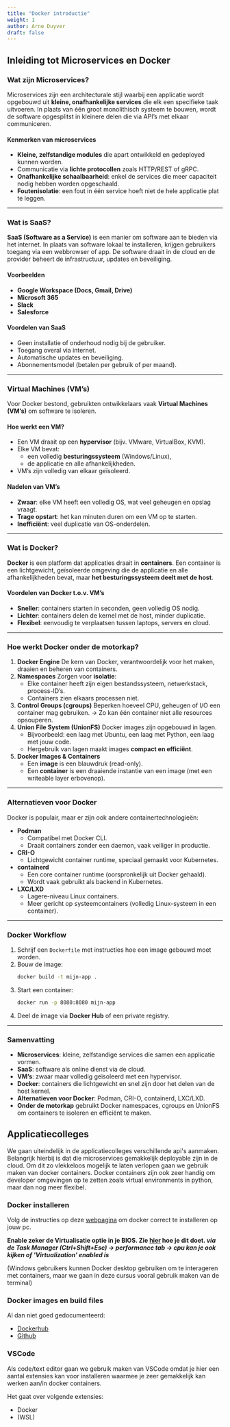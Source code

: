 ```yaml
---
title: "Docker introductie"
weight: 1
author: Arne Duyver
draft: false
---
```


## Inleiding tot Microservices en Docker

### Wat zijn Microservices?

Microservices zijn een architecturale stijl waarbij een applicatie wordt opgebouwd uit **kleine, onafhankelijke services** die elk een specifieke taak uitvoeren.
In plaats van één groot monolithisch systeem te bouwen, wordt de software opgesplitst in kleinere delen die via API’s met elkaar communiceren.

#### Kenmerken van microservices

* **Kleine, zelfstandige modules** die apart ontwikkeld en gedeployed kunnen worden.
* Communicatie via **lichte protocollen** zoals HTTP/REST of gRPC.
* **Onafhankelijke schaalbaarheid**: enkel de services die meer capaciteit nodig hebben worden opgeschaald.
* **Foutenisolatie**: een fout in één service hoeft niet de hele applicatie plat te leggen.

---

### Wat is SaaS?

**SaaS (Software as a Service)** is een manier om software aan te bieden via het internet. In plaats van software lokaal te installeren, krijgen gebruikers toegang via een webbrowser of app.
De software draait in de cloud en de provider beheert de infrastructuur, updates en beveiliging.

#### Voorbeelden

* **Google Workspace (Docs, Gmail, Drive)**
* **Microsoft 365**
* **Slack**
* **Salesforce**

#### Voordelen van SaaS

* Geen installatie of onderhoud nodig bij de gebruiker.
* Toegang overal via internet.
* Automatische updates en beveiliging.
* Abonnementsmodel (betalen per gebruik of per maand).

---

### Virtual Machines (VM’s)

Voor Docker bestond, gebruikten ontwikkelaars vaak **Virtual Machines (VM’s)** om software te isoleren.

#### Hoe werkt een VM?

* Een VM draait op een **hypervisor** (bijv. VMware, VirtualBox, KVM).
* Elke VM bevat:
  * een volledig **besturingssysteem** (Windows/Linux),
  * de applicatie en alle afhankelijkheden.
* VM’s zijn volledig van elkaar geïsoleerd.

#### Nadelen van VM’s

* **Zwaar**: elke VM heeft een volledig OS, wat veel geheugen en opslag vraagt.
* **Trage opstart**: het kan minuten duren om een VM op te starten.
* **Inefficiënt**: veel duplicatie van OS-onderdelen.

---

### Wat is Docker?

**Docker** is een platform dat applicaties draait in **containers**.
Een container is een lichtgewicht, geïsoleerde omgeving die de applicatie en alle afhankelijkheden bevat, maar **het besturingssysteem deelt met de host**.

#### Voordelen van Docker t.o.v. VM’s

* **Sneller**: containers starten in seconden, geen volledig OS nodig.
* **Lichter**: containers delen de kernel met de host, minder duplicatie.
* **Flexibel**: eenvoudig te verplaatsen tussen laptops, servers en cloud.

---

### Hoe werkt Docker onder de motorkap?

1. **Docker Engine**
   De kern van Docker, verantwoordelijk voor het maken, draaien en beheren van containers.
2. **Namespaces**
   Zorgen voor **isolatie**:
   * Elke container heeft zijn eigen bestandssysteem, netwerkstack, process-ID’s.
   * Containers zien elkaars processen niet.
3. **Control Groups (cgroups)**
   Beperken hoeveel CPU, geheugen of I/O een container mag gebruiken.
   → Zo kan één container niet alle resources opsouperen.
4. **Union File System (UnionFS)**
   Docker images zijn opgebouwd in lagen.
   * Bijvoorbeeld: een laag met Ubuntu, een laag met Python, een laag met jouw code.
   * Hergebruik van lagen maakt images **compact en efficiënt**.
5. **Docker Images & Containers**
   * Een **image** is een blauwdruk (read-only).
   * Een **container** is een draaiende instantie van een image (met een writeable layer erbovenop).

---

### Alternatieven voor Docker

Docker is populair, maar er zijn ook andere containertechnologieën:

* **Podman**
  * Compatibel met Docker CLI.
  * Draait containers zonder een daemon, vaak veiliger in productie.
* **CRI-O**
  * Lichtgewicht container runtime, speciaal gemaakt voor Kubernetes.
* **containerd**
  * Een core container runtime (oorspronkelijk uit Docker gehaald).
  * Wordt vaak gebruikt als backend in Kubernetes.
* **LXC/LXD**
  * Lagere-niveau Linux containers.
  * Meer gericht op systeemcontainers (volledig Linux-systeem in een container).

---

### Docker Workflow

1. Schrijf een `Dockerfile` met instructies hoe een image gebouwd moet worden.
2. Bouw de image:
   ```bash
   docker build -t mijn-app .
   ```
3. Start een container:
   ```bash
   docker run -p 8080:8080 mijn-app
   ```
4. Deel de image via **Docker Hub** of een private registry.

---

### Samenvatting

* **Microservices**: kleine, zelfstandige services die samen een applicatie vormen.
* **SaaS**: software als online dienst via de cloud.
* **VM’s**: zwaar maar volledig geïsoleerd met een hypervisor.
* **Docker**: containers die lichtgewicht en snel zijn door het delen van de host kernel.
* **Alternatieven voor Docker**: Podman, CRI-O, containerd, LXC/LXD.
* **Onder de motorkap** gebruikt Docker namespaces, cgroups en UnionFS om containers te isoleren en efficiënt te maken.


## Applicatiecolleges

We gaan uiteindelijk in de applicatiecolleges verschillende api's aanmaken. Belangrijk hierbij is dat die microservices gemakkelijk deployable zijn in de cloud. Om dit zo vlekkeloos mogelijk te laten verlopen gaan we gebruik maken van docker containers. Docker containers zijn ook zeer handig om developer omgevingen op te zetten zoals virtual environments in python, maar dan nog meer flexibel.

### Docker installeren

Volg de instructies op deze [webpagina](https://docs.docker.com/engine/install/) om docker correct te installeren op jouw pc.

**Enable zeker de Virtualisatie optie in je BIOS. Zie [hier](https://www.virtualmetric.com/blog/how-to-enable-hardware-virtualization) hoe je dit doet. _via de Task Manager (Ctrl+Shift+Esc) -> performance tab -> cpu kan je ook kijken of 'Virtualization' enabled is_**

(Windows gebruikers kunnen Docker desktop gebruiken om te interageren met containers, maar we gaan in deze cursus vooral gebruik maken van de terminal)

### Docker images en build files
Al dan niet goed gedocumenteerd:
- [Dockerhub](https://hub.docker.com/)
- [Github](https://www.github.com)

### VSCode

Als code/text editor gaan we gebruik maken van VSCode omdat je hier een aantal extensies kan voor installeren waarmee je zeer gemakkelijk kan werken aan/in docker containers.

Het gaat over volgende extensies:
- Docker
- (WSL)